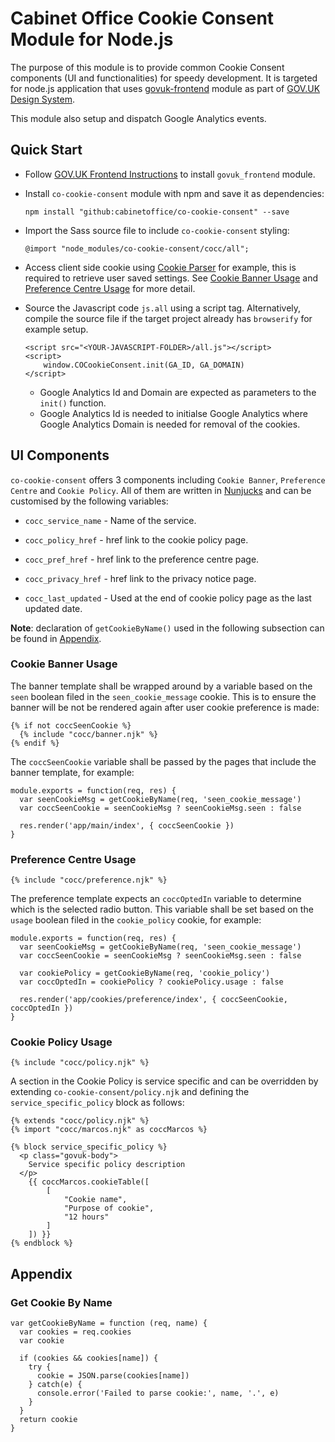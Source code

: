 # Cabinet Office Cookie Consent Module for Node.js

The purpose of this module is to provide common Cookie Consent components (UI and functionalities) for speedy development. It is targeted for node.js application that uses [govuk-frontend] module as part of [GOV.UK Design System].

This module also setup and dispatch Google Analytics events.

## Quick Start

- Follow [GOV.UK Frontend Instructions] to install `govuk_frontend` module.
- Install `co-cookie-consent` module with npm and save it as dependencies:

      npm install "github:cabinetoffice/co-cookie-consent" --save

- Import the Sass source file to include `co-cookie-consent` styling:

      @import "node_modules/co-cookie-consent/cocc/all";

- Access client side cookie using [Cookie Parser] for example, this is required to retrieve user saved settings. See [Cookie Banner Usage](#Cookie-Banner-Usage) and [Preference Centre Usage](#Preference-Centre-Usage) for more detail.

- Source the Javascript code `js.all` using a script tag. Alternatively, compile the source file if the target project already has `browserify` for example setup.

      <script src="<YOUR-JAVASCRIPT-FOLDER>/all.js"></script>
      <script>
          window.COCookieConsent.init(GA_ID, GA_DOMAIN)
      </script>

  - Google Analytics Id and Domain are expected as parameters to the `init()` function.
  - Google Analytics Id is needed to initialse Google Analytics where Google Analytics Domain is needed for removal of the cookies.

## UI Components

`co-cookie-consent` offers 3 components including `Cookie Banner`, `Preference Centre` and `Cookie Policy`. All of them are written in [Nunjucks] and can be customised by the following variables:

- `cocc_service_name` - Name of the service.

- `cocc_policy_href` - href link to the cookie policy page.

- `cocc_pref_href` - href link to the preference centre page.

- `cocc_privacy_href` - href link to the privacy notice page.

- `cocc_last_updated` - Used at the end of cookie policy page as the last updated date.

**Note**: declaration of `getCookieByName()` used in the following subsection can be found in [Appendix](#Get-Cookie-By-Name).

### Cookie Banner Usage

The banner template shall be wrapped around by a variable based on the `seen` boolean filed in the `seen_cookie_message` cookie. This is to ensure the banner will be not be rendered again after user cookie preference is made:

    {% if not coccSeenCookie %}
      {% include "cocc/banner.njk" %}
    {% endif %}

The `coccSeenCookie` variable shall be passed by the pages that include the banner template, for example:

    module.exports = function(req, res) {
      var seenCookieMsg = getCookieByName(req, 'seen_cookie_message')
      var coccSeenCookie = seenCookieMsg ? seenCookieMsg.seen : false

      res.render('app/main/index', { coccSeenCookie })
    }

### Preference Centre Usage

    {% include "cocc/preference.njk" %}

The preference template expects an `coccOptedIn` variable to determine which is the selected radio button. This variable shall be set based on the `usage` boolean filed in the `cookie_policy` cookie, for example:

    module.exports = function(req, res) {
      var seenCookieMsg = getCookieByName(req, 'seen_cookie_message')
      var coccSeenCookie = seenCookieMsg ? seenCookieMsg.seen : false

      var cookiePolicy = getCookieByName(req, 'cookie_policy')
      var coccOptedIn = cookiePolicy ? cookiePolicy.usage : false

      res.render('app/cookies/preference/index', { coccSeenCookie, coccOptedIn })
    }

### Cookie Policy Usage

    {% include "cocc/policy.njk" %}

A section in the Cookie Policy is service specific and can be overridden by extending `co-cookie-consent/policy.njk` and defining the `service_specific_policy` block as follows:

    {% extends "cocc/policy.njk" %}
    {% import "cocc/marcos.njk" as coccMarcos %}

    {% block service_specific_policy %}
      <p class="govuk-body">
        Service specific policy description
      </p>
	    {{ coccMarcos.cookieTable([
		    [
			    "Cookie name",
			    "Purpose of cookie",
			    "12 hours"
		    ]
	    ]) }}
    {% endblock %}

## Appendix

### Get Cookie By Name

    var getCookieByName = function (req, name) {
      var cookies = req.cookies
      var cookie

      if (cookies && cookies[name]) {
        try {
          cookie = JSON.parse(cookies[name])
        } catch(e) {
          console.error('Failed to parse cookie:', name, '.', e)
        }
      }
      return cookie
    }

[govuk-frontend]: https://github.com/alphagov/govuk-frontend
[GOV.UK Design System]: https://design-system.service.gov.uk/
[GOV.UK Frontend Instructions]: https://frontend.design-system.service.gov.uk/get-started/#get-started
[Cookie Parser]: https://www.npmjs.com/package/cookie-parser
[Nunjucks]: https://mozilla.github.io/nunjucks/

